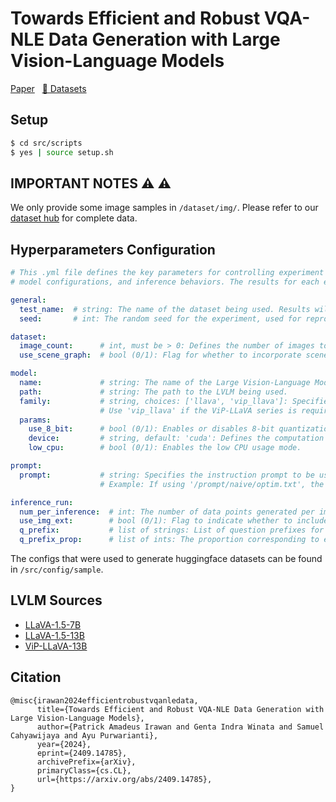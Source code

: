 # Towards Efficient and Robust VQA-NLE Data Generation with Large Vision-Language Models

[Paper](https://arxiv.org/abs/2409.14785) &nbsp; [🤗 Datasets](https://huggingface.co/datasets/patrickamadeus/vqa-nle-llava)

## Setup
```bash
$ cd src/scripts
$ yes | source setup.sh
```

## IMPORTANT NOTES :warning: :warning:

We only provide some image samples in `/dataset/img/`. Please refer to our [dataset hub](https://huggingface.co/datasets/patrickamadeus/vqa-nle-llava) for complete data.


## Hyperparameters Configuration

```yaml
# This .yml file defines the key parameters for controlling experiment setups, including dataset details,
# model configurations, and inference behaviors. The results for each experiment will be saved under /result/{test_name}.

general:
  test_name:  # string: The name of the dataset being used. Results will be stored in the /result/{test_name} directory.
  seed:       # int: The random seed for the experiment, used for reproducibility.

dataset:
  image_count:      # int, must be > 0: Defines the number of images to generate during the experiment.
  use_scene_graph:  # bool (0/1): Flag for whether to incorporate scene graph annotations.

model:
  name:             # string: The name of the Large Vision-Language Model (LVLM), following Huggingface tag format.
  path:             # string: The path to the LVLM being used.
  family:           # string, choices: ['llava', 'vip_llava']: Specifies the LVLM family. Default is 'llava'.
                    # Use 'vip_llava' if the ViP-LLaVA series is required.
  params:
    use_8_bit:      # bool (0/1): Enables or disables 8-bit quantization to reduce memory usage.
    device:         # string, default: 'cuda': Defines the computation device, such as 'cuda' or 'cpu'.
    low_cpu:        # bool (0/1): Enables the low CPU usage mode.

prompt:
  prompt:           # string: Specifies the instruction prompt to be used, formatted as '<dirname>-<filename>'.
                    # Example: If using '/prompt/naive/optim.txt', the value should be 'naive-optim'.

inference_run:
  num_per_inference:  # int: The number of data points generated per image.
  use_img_ext:        # bool (0/1): Flag to indicate whether to include image extensions in img_id during data processing.
  q_prefix:           # list of strings: List of question prefixes for question generation.
  q_prefix_prop:      # list of ints: The proportion corresponding to each question prefix in q_prefix.
```

The configs that were used to generate huggingface datasets can be found in `/src/config/sample`.

## LVLM Sources

- [LLaVA-1.5-7B](https://huggingface.co/llava-hf/llava-1.5-7b-hf)
- [LLaVA-1.5-13B](https://huggingface.co/llava-hf/llava-1.5-13b-hf)
- [ViP-LLaVA-13B](https://huggingface.co/llava-hf/vip-llava-13b-hf)

## Citation
```
@misc{irawan2024efficientrobustvqanledata,
      title={Towards Efficient and Robust VQA-NLE Data Generation with Large Vision-Language Models}, 
      author={Patrick Amadeus Irawan and Genta Indra Winata and Samuel Cahyawijaya and Ayu Purwarianti},
      year={2024},
      eprint={2409.14785},
      archivePrefix={arXiv},
      primaryClass={cs.CL},
      url={https://arxiv.org/abs/2409.14785}, 
}
```
